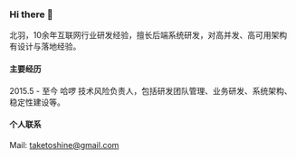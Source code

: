 ### Hi there 👋

北羽，10余年互联网行业研发经验，擅长后端系统研发，对高并发、高可用架构有设计与落地经验。

#### 主要经历
2015.5 - 至今 哈啰 技术风险负责人，包括研发团队管理、业务研发、系统架构、稳定性建设等。

#### 个人联系
Mail: taketoshine@gmail.com
